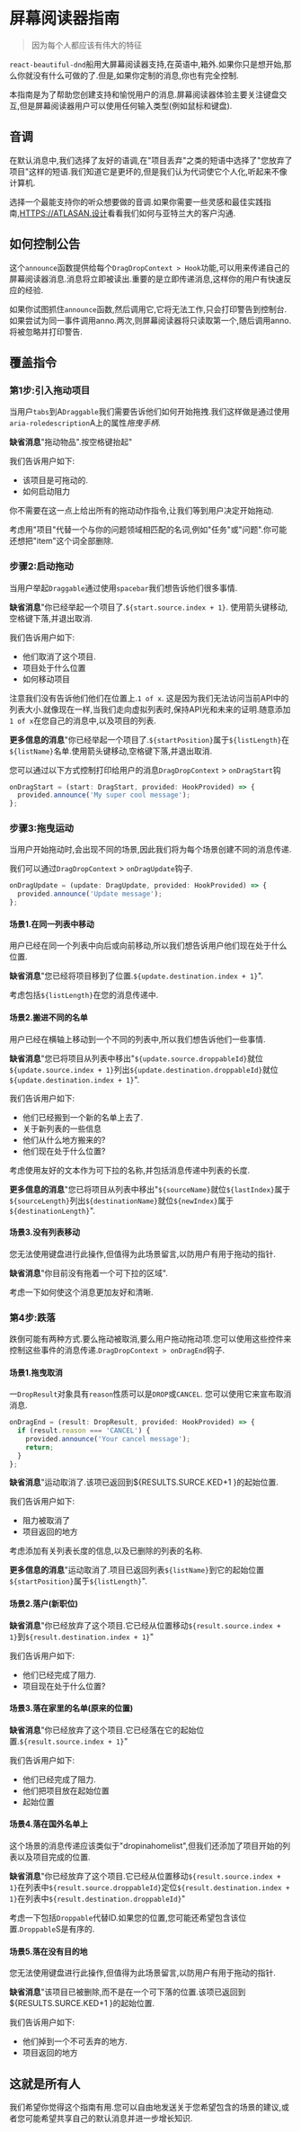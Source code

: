 # 屏幕阅读器指南

> 因为每个人都应该有伟大的特征

`react-beautiful-dnd`船用大屏幕阅读器支持,在英语中,箱外.如果你只是想开始,那么你就没有什么可做的了.但是,如果你定制的消息,你也有完全控制.

本指南是为了帮助您创建支持和愉悦用户的消息.屏幕阅读器体验主要关注键盘交互,但是屏幕阅读器用户可以使用任何输入类型(例如鼠标和键盘).

## 音调

在默认消息中,我们选择了友好的语调,在"项目丢弃"之类的短语中选择了"您放弃了项目"这样的短语.我们知道它是更坏的,但是我们认为代词使它个人化,听起来不像计算机.

选择一个最能支持你的听众想要做的音调.如果你需要一些灵感和最佳实践指南,[HTTPS://ATLASAN.设计](https://atlassian.design)看看我们如何与亚特兰大的客户沟通.

## 如何控制公告

这个`announce`函数提供给每个`DragDropContext > Hook`功能,可以用来传递自己的屏幕阅读器消息.消息将立即被读出.重要的是立即传递消息,这样你的用户有快速反应的经验.

如果你试图抓住`announce`函数,然后调用它,它将无法工作,只会打印警告到控制台.如果尝试为同一事件调用anno.两次,则屏幕阅读器将只读取第一个,随后调用anno.将被忽略并打印警告.

## 覆盖指令

### 第1步:引入拖动项目

当用户`tabs`到A`Draggable`我们需要告诉他们如何开始拖拽.我们这样做是通过使用`aria-roledescription`A上的属性*拖曳手柄*.

**缺省消息**"拖动物品".按空格键抬起"

我们告诉用户如下:

-   该项目是可拖动的.
-   如何启动阻力

你不需要在这一点上给出所有的拖动动作指令,让我们等到用户决定开始拖动.

考虑用"项目"代替一个与你的问题领域相匹配的名词,例如"任务"或"问题".你可能还想把"item"这个词全部删除.

### 步骤2:启动拖动

当用户举起`Draggable`通过使用`spacebar`我们想告诉他们很多事情.

**缺省消息**"你已经举起一个项目了.`${start.source.index + 1}`. 使用箭头键移动,空格键下落,并退出取消.

我们告诉用户如下:

-   他们取消了这个项目.
-   项目处于什么位置
-   如何移动项目

注意我们没有告诉他们他们在位置上.`1 of x`. 这是因为我们无法访问当前API中的列表大小.就像现在一样,当我们走向虚拟列表时,保持API光和未来的证明.随意添加`1 of x`在您自己的消息中,以及项目的列表.

**更多信息的消息**"你已经举起一个项目了.`${startPosition}`属于`${listLength}`在`${listName}`名单.使用箭头键移动,空格键下落,并退出取消.

您可以通过以下方式控制打印给用户的消息`DragDropContext` > `onDragStart`钩

```js
onDragStart = (start: DragStart, provided: HookProvided) => {
  provided.announce('My super cool message');
};
```

### 步骤3:拖曳运动

当用户开始拖动时,会出现不同的场景,因此我们将为每个场景创建不同的消息传递.

我们可以通过`DragDropContext` > `onDragUpdate`钩子.

```js
onDragUpdate = (update: DragUpdate, provided: HookProvided) => {
  provided.announce('Update message');
};
```

#### 场景1.在同一列表中移动

用户已经在同一个列表中向后或向前移动,所以我们想告诉用户他们现在处于什么位置.

**缺省消息**"您已经将项目移到了位置.`${update.destination.index + 1}`".

考虑包括`${listLength}`在您的消息传递中.

#### 场景2.搬进不同的名单

用户已经在横轴上移动到一个不同的列表中,所以我们想告诉他们一些事情.

**缺省消息**"您已将项目从列表中移出"`${update.source.droppableId}`就位`${update.source.index + 1}`列出`${update.destination.droppableId}`就位`${update.destination.index + 1}`".

我们告诉用户如下:

-   他们已经搬到一个新的名单上去了.
-   关于新列表的一些信息
-   他们从什么地方搬来的?
-   他们现在处于什么位置?

考虑使用友好的文本作为可下拉的名称,并包括消息传递中列表的长度.

**更多信息的消息**"您已将项目从列表中移出"`${sourceName}`就位`${lastIndex}`属于`${sourceLength}`列出`${destinationName}`就位`${newIndex}`属于`${destinationLength}`".

#### 场景3.没有列表移动

您无法使用键盘进行此操作,但值得为此场景留言,以防用户有用于拖动的指针.

**缺省消息**"你目前没有拖着一个可下拉的区域".

考虑一下如何使这个消息更加友好和清晰.

### 第4步:跌落

跌倒可能有两种方式.要么拖动被取消,要么用户拖动拖动项.您可以使用这些控件来控制这些事件的消息传递.`DragDropContext > onDragEnd`钩子.

#### 场景1.拖曳取消

一`DropResult`对象具有`reason`性质可以是`DROP`或`CANCEL`. 您可以使用它来宣布取消消息.

```js
onDragEnd = (result: DropResult, provided: HookProvided) => {
  if (result.reason === 'CANCEL') {
    provided.announce('Your cancel message');
    return;
  }
};
```

**缺省消息**"运动取消了.该项已返回到${RESULTS.SURCE.KED+1 }的起始位置.

我们告诉用户如下:

-   阻力被取消了
-   项目返回的地方

考虑添加有关列表长度的信息,以及已删除的列表的名称.

**更多信息的消息**"运动取消了.项目已返回列表`${listName}`到它的起始位置`${startPosition}`属于`${listLength}`".

#### 场景2.落户(新职位)

**缺省消息**"你已经放弃了这个项目.它已经从位置移动`${result.source.index + 1}`到`${result.destination.index + 1}`"

我们告诉用户如下:

-   他们已经完成了阻力.
-   项目现在处于什么位置?

#### 场景3.落在家里的名单(原来的位置)

**缺省消息**"你已经放弃了这个项目.它已经落在它的起始位置.`${result.source.index + 1}`"

我们告诉用户如下:

-   他们已经完成了阻力.
-   他们把项目放在起始位置
-   起始位置

#### 场景4.落在国外名单上

这个场景的消息传递应该类似于"dropinahomelist",但我们还添加了项目开始的列表以及项目完成的位置.

**缺省消息**"你已经放弃了这个项目.它已经从位置移动`${result.source.index + 1}`在列表中`${result.source.droppableId}`定位`${result.destination.index + 1}`在列表中`${result.destination.droppableId}`"

考虑一下包括`Droppable`代替ID.如果您的位置,您可能还希望包含该位置.`Droppable`S是有序的.

#### 场景5.落在没有目的地

您无法使用键盘进行此操作,但值得为此场景留言,以防用户有用于拖动的指针.

**缺省消息**"该项目已被删除,而不是在一个可下落的位置.该项已返回到${RESULTS.SURCE.KED+1 }的起始位置.

我们告诉用户如下:

-   他们掉到一个不可丢弃的地方.
-   项目返回的地方

## 这就是所有人

我们希望你觉得这个指南有用.您可以自由地发送关于您希望包含的场景的建议,或者您可能希望共享自己的默认消息并进一步增长知识.
